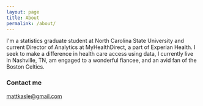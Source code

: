 ```yaml
---
layout: page
title: About
permalink: /about/
---
```


I'm a statistics graduate student at North Carolina State University and current Director of Analytics at MyHealthDirect, a part of Experian Health. I seek to make a difference in health care access using data, I currently live in Nashville, TN, am engaged to a wonderful fiancee, and an avid fan of the Boston Celtics.

### Contact me

[mattkasle@gmail.com](mailto:mattkasle@gmail.com)
